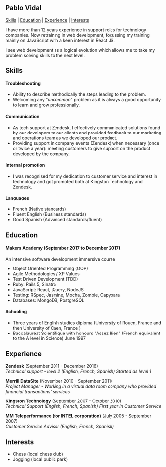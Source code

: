## Pablo Vidal

[Skills](https://github.com/Pablo123GitHub/CV#skills) | [Education](https://github.com/Pablo123GitHub/CV#education) | [Experience](https://github.com/Pablo123GitHub/CV#experience) | [Interests](https://github.com/Pablo123GitHub/CV#interests)

I have more than 12 years experience in support roles for technology companies. Now retraining in web development, focussing my training mainly on JavaScript with a keen interest in React JS.  

I see web development as a logical evolution which allows me to take my problem solving skills to the next level.

## Skills

#### Troubleshooting

- Ability to describe methodically the steps leading to the problem.
- Welcoming any "*uncommon*" problem as it is always a good opportunity to learn and grow professionally.


#### Communication

- As tech support at Zendesk, I effectively communicated solutions found by our developers to our clients and provided feedback to our marketing and operations team as we developed our product.
- Providing support in company events (Zendesk) when necessary (once or twice a year): meeting customers to give support on the product developed by the company.

#### Internal promotion

- I was recognised for my dedication to customer service and interest in technology and got promoted both at Kingston Technology and Zendesk.

#### Languages

- French (Native standards)
- Fluent English (Business standards)
- Good Spanish (Advanced standards/fluent)

## Education

#### Makers Academy (September 2017 to December 2017)

An intensive software development immersive course

- Object Oriented Programming (OOP)
- Agile Methodologies / XP Values
- Test Driven Development (TDD)
- Ruby: Rails 5, Sinatra
- JavaScript: React, jQuery, NodeJS
- Testing: RSpec, Jasmine, Mocha, Zombie, Capybara
- Databases: MongoDB, PostgreSQL


#### Schooling

- Three years of English studies diploma (University of Rouen, France and then University of Caen, France )
- Baccalauréat Scientifique with honours "Assez Bien" (French equivalent to the A level in Science) June 1997


## Experience

**Zendesk** (September 2011 - December 2016)    
*Technical support - level 2 (English, French, Spanish) Started as level 1*

**Merrill DataSite** (November 2010 - September 2011)   
*Project Manager - Working in a virtual data room company who provided financial transactions' services*  

**Kingston Technology** (September 2007 - October 2010)   
*Technical Support (English, French, Spanish) First year in Customer Service*  

**MM Teleperformance (for INTEL corporation)** (July 2005 - September 2007)   
*Customer Service Advisor (English, French, Spanish)*  

## Interests

- Chess (local chess club)
- Jogging (local public park)
